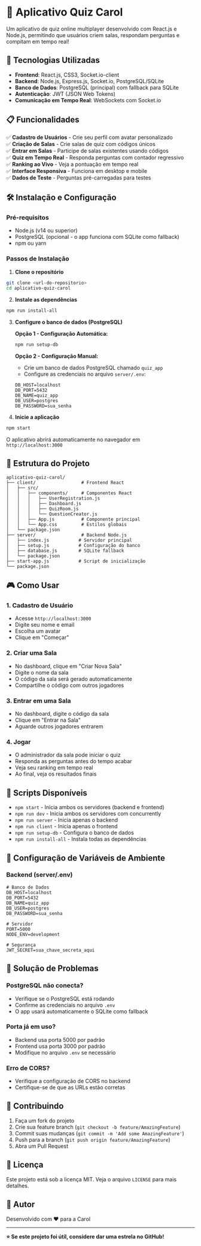# 🎯 Aplicativo Quiz Carol

Um aplicativo de quiz online multiplayer desenvolvido com React.js e Node.js, permitindo que usuários criem salas, respondam perguntas e compitam em tempo real!

## 🚀 Tecnologias Utilizadas

- **Frontend**: React.js, CSS3, Socket.io-client
- **Backend**: Node.js, Express.js, Socket.io, PostgreSQL/SQLite
- **Banco de Dados**: PostgreSQL (principal) com fallback para SQLite
- **Autenticação**: JWT (JSON Web Tokens)
- **Comunicação em Tempo Real**: WebSockets com Socket.io

## 📋 Funcionalidades

✅ **Cadastro de Usuários** - Crie seu perfil com avatar personalizado  
✅ **Criação de Salas** - Crie salas de quiz com códigos únicos  
✅ **Entrar em Salas** - Participe de salas existentes usando códigos  
✅ **Quiz em Tempo Real** - Responda perguntas com contador regressivo  
✅ **Ranking ao Vivo** - Veja a pontuação em tempo real  
✅ **Interface Responsiva** - Funciona em desktop e mobile  
✅ **Dados de Teste** - Perguntas pré-carregadas para testes  

## 🛠️ Instalação e Configuração

### Pré-requisitos
- Node.js (v14 ou superior)
- PostgreSQL (opcional - o app funciona com SQLite como fallback)
- npm ou yarn

### Passos de Instalação

1. **Clone o repositório**
```bash
git clone <url-do-repositorio>
cd aplicativo-quiz-carol
```

2. **Instale as dependências**
```bash
npm run install-all
```

3. **Configure o banco de dados (PostgreSQL)**

   **Opção 1 - Configuração Automática:**
   ```bash
   npm run setup-db
   ```

   **Opção 2 - Configuração Manual:**
   - Crie um banco de dados PostgreSQL chamado `quiz_app`
   - Configure as credenciais no arquivo `server/.env`:
   ```
   DB_HOST=localhost
   DB_PORT=5432
   DB_NAME=quiz_app
   DB_USER=postgres
   DB_PASSWORD=sua_senha
   ```

4. **Inicie a aplicação**
```bash
npm start
```

O aplicativo abrirá automaticamente no navegador em `http://localhost:3000`

## 📁 Estrutura do Projeto

```
aplicativo-quiz-carol/
├── client/                 # Frontend React
│   ├── src/
│   │   ├── components/     # Componentes React
│   │   │   ├── UserRegistration.js
│   │   │   ├── Dashboard.js
│   │   │   ├── QuizRoom.js
│   │   │   └── QuestionCreator.js
│   │   ├── App.js          # Componente principal
│   │   └── App.css         # Estilos globais
│   └── package.json
├── server/                 # Backend Node.js
│   ├── index.js           # Servidor principal
│   ├── setup.js           # Configuração do banco
│   ├── database.js        # SQLite fallback
│   └── package.json
├── start-app.js           # Script de inicialização
└── package.json
```

## 🎮 Como Usar

### 1. Cadastro de Usuário
- Acesse `http://localhost:3000`
- Digite seu nome e email
- Escolha um avatar
- Clique em "Começar"

### 2. Criar uma Sala
- No dashboard, clique em "Criar Nova Sala"
- Digite o nome da sala
- O código da sala será gerado automaticamente
- Compartilhe o código com outros jogadores

### 3. Entrar em uma Sala
- No dashboard, digite o código da sala
- Clique em "Entrar na Sala"
- Aguarde outros jogadores entrarem

### 4. Jogar
- O administrador da sala pode iniciar o quiz
- Responda as perguntas antes do tempo acabar
- Veja seu ranking em tempo real
- Ao final, veja os resultados finais

## 📝 Scripts Disponíveis

- `npm start` - Inicia ambos os servidores (backend e frontend)
- `npm run dev` - Inicia ambos os servidores com concurrently
- `npm run server` - Inicia apenas o backend
- `npm run client` - Inicia apenas o frontend
- `npm run setup-db` - Configura o banco de dados
- `npm run install-all` - Instala todas as dependências

## 🔧 Configuração de Variáveis de Ambiente

### Backend (server/.env)
```
# Banco de Dados
DB_HOST=localhost
DB_PORT=5432
DB_NAME=quiz_app
DB_USER=postgres
DB_PASSWORD=sua_senha

# Servidor
PORT=5000
NODE_ENV=development

# Segurança
JWT_SECRET=sua_chave_secreta_aqui
```

## 🐛 Solução de Problemas

### PostgreSQL não conecta?
- Verifique se o PostgreSQL está rodando
- Confirme as credenciais no arquivo `.env`
- O app usará automaticamente o SQLite como fallback

### Porta já em uso?
- Backend usa porta 5000 por padrão
- Frontend usa porta 3000 por padrão
- Modifique no arquivo `.env` se necessário

### Erro de CORS?
- Verifique a configuração de CORS no backend
- Certifique-se de que as URLs estão corretas

## 🤝 Contribuindo

1. Faça um fork do projeto
2. Crie sua feature branch (`git checkout -b feature/AmazingFeature`)
3. Commit suas mudanças (`git commit -m 'Add some AmazingFeature'`)
4. Push para a branch (`git push origin feature/AmazingFeature`)
5. Abra um Pull Request

## 📝 Licença

Este projeto está sob a licença MIT. Veja o arquivo `LICENSE` para mais detalhes.

## 👥 Autor

Desenvolvido com ❤️ para a Carol

---

**⭐ Se este projeto foi útil, considere dar uma estrela no GitHub!**